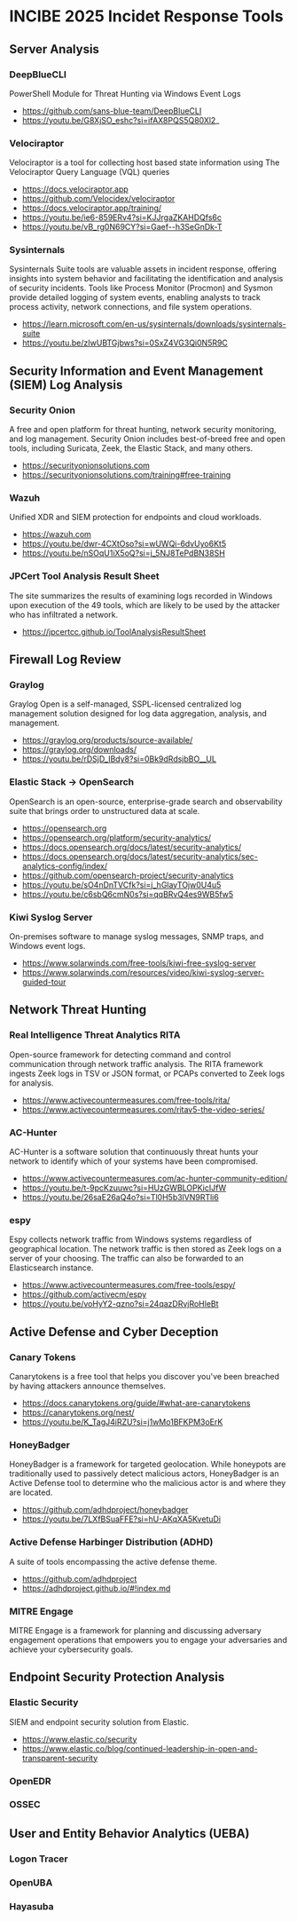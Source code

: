 # INCIBE 2025 Incidet Response Tools

## Server Analysis

### DeepBlueCLI
PowerShell Module for Threat Hunting via Windows Event Logs
* https://github.com/sans-blue-team/DeepBlueCLI
* https://youtu.be/G8XjSO_eshc?si=ifAX8PQS5Q80Xl2_

### Velociraptor
Velociraptor is a tool for collecting host based state information using The Velociraptor Query Language (VQL) queries
* https://docs.velociraptor.app
* https://github.com/Velocidex/velociraptor
* https://docs.velociraptor.app/training/
* https://youtu.be/ie6-859ERv4?si=KJJrgaZKAHDQfs6c
* https://youtu.be/vB_rg0N69CY?si=Gaef--h3SeGnDk-T
 
### Sysinternals
Sysinternals Suite tools are valuable assets in incident response, offering insights into system behavior and facilitating the identification and analysis of security incidents. Tools like Process Monitor (Procmon) and Sysmon provide detailed logging of system events, enabling analysts to track process activity, network connections, and file system operations. 
* https://learn.microsoft.com/en-us/sysinternals/downloads/sysinternals-suite
* https://youtu.be/zIwUBTGjbws?si=0SxZ4VG3Qi0N5R9C

## Security Information and Event Management (SIEM) Log Analysis

### Security Onion
A free and open platform for threat hunting, network security monitoring, and log management. Security Onion includes best-of-breed free and open tools, including Suricata, Zeek, the Elastic Stack, and many others.
* https://securityonionsolutions.com
* https://securityonionsolutions.com/training#free-training

### Wazuh
Unified XDR and SIEM protection for endpoints and cloud workloads.
* https://wazuh.com
* https://youtu.be/dwr-4CXtOso?si=wUWQi-6dvUyo6Kt5
* https://youtu.be/nSOqU1iX5oQ?si=j_5NJ8TePdBN38SH

### JPCert Tool Analysis Result Sheet
The site summarizes the results of examining logs recorded in Windows upon execution of the 49 tools, which are likely to be used by the attacker who has infiltrated a network.
* https://jpcertcc.github.io/ToolAnalysisResultSheet

## Firewall Log Review

### Graylog
Graylog Open is a self-managed, SSPL-licensed centralized log management solution designed for log data aggregation, analysis, and management.
* https://graylog.org/products/source-available/
* https://graylog.org/downloads/
* https://youtu.be/rDSjD_IBdy8?si=0Bk9dRdsjbBO__UL

### Elastic Stack -> OpenSearch
OpenSearch is an open-source, enterprise-grade search and observability suite that brings order to unstructured data at scale.
* https://opensearch.org
* https://opensearch.org/platform/security-analytics/
* https://docs.opensearch.org/docs/latest/security-analytics/
* https://docs.opensearch.org/docs/latest/security-analytics/sec-analytics-config/index/
* https://github.com/opensearch-project/security-analytics
* https://youtu.be/sO4nDnTVCfk?si=j_hGlayTOjw0U4u5
* https://youtu.be/c6sbQ6cmN0s?si=qqBRvQ4es9WB5fw5

### Kiwi Syslog Server
On-premises software to manage syslog messages, SNMP traps, and Windows event logs.
* https://www.solarwinds.com/free-tools/kiwi-free-syslog-server
* https://www.solarwinds.com/resources/video/kiwi-syslog-server-guided-tour

## Network Threat Hunting

### Real Intelligence Threat Analytics RITA
Open-source framework for detecting command and control communication through network traffic analysis. The RITA framework ingests Zeek logs in TSV or JSON format, or PCAPs converted to Zeek logs for analysis.
* https://www.activecountermeasures.com/free-tools/rita/
* https://www.activecountermeasures.com/ritav5-the-video-series/

### AC-Hunter
AC-Hunter is a software solution that continuously threat hunts your network to identify which of your systems have been compromised.
* https://www.activecountermeasures.com/ac-hunter-community-edition/
* https://youtu.be/t-9pcKzuuwc?si=HUzGWBLOPKicIJfW
* https://youtu.be/26saE26aQ4o?si=Tl0H5b3lVN9RTli6

### espy
Espy collects network traffic from Windows systems regardless of geographical location. The network traffic is then stored as Zeek logs on a server of your choosing. The traffic can also be forwarded to an Elasticsearch instance.
* https://www.activecountermeasures.com/free-tools/espy/
* https://github.com/activecm/espy
* https://youtu.be/voHyY2-qzno?si=24qazDRvjRoHleBt

## Active Defense and Cyber Deception

### Canary Tokens
Canarytokens is a free tool that helps you discover you've been breached by having attackers announce themselves.
* https://docs.canarytokens.org/guide/#what-are-canarytokens
* https://canarytokens.org/nest/
* https://youtu.be/K_TagJ4iRZU?si=j1wMo1BFKPM3oErK

### HoneyBadger
HoneyBadger is a framework for targeted geolocation. While honeypots are traditionally used to passively detect malicious actors, HoneyBadger is an Active Defense tool to determine who the malicious actor is and where they are located.
* https://github.com/adhdproject/honeybadger
* https://youtu.be/7LXfBSuaFFE?si=hU-AKqXA5KvetuDi

### Active Defense Harbinger Distribution (ADHD)
A suite of tools encompassing the active defense theme.
* https://github.com/adhdproject
* https://adhdproject.github.io/#!index.md

### MITRE Engage
MITRE Engage is a framework for planning and discussing adversary engagement operations that empowers you to engage your adversaries and achieve your cybersecurity goals.


## Endpoint Security Protection Analysis

### Elastic Security
SIEM and endpoint security solution from Elastic.
* https://www.elastic.co/security
* https://www.elastic.co/blog/continued-leadership-in-open-and-transparent-security

### OpenEDR

### OSSEC

## User and Entity Behavior Analytics (UEBA)

### Logon Tracer

### OpenUBA

### Hayasuba
  
